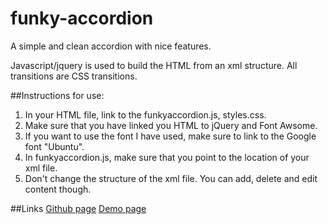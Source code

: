 # funky-accordion
A simple and clean accordion with nice features.

Javascript/jquery is used to build the HTML from an xml structure. All transitions are CSS transitions.

##Instructions for use:
1. In your HTML file, link to the funkyaccordion.js, styles.css.
2. Make sure that you have linked you HTML to jQuery and Font Awsome.
3. If you want to use the font I have used, make sure to link to the Google font "Ubuntu".
4. In funkyaccordion.js, make sure that you point to the location of your xml file.
5. Don't change the structure of the xml file. You can add, delete and edit content though.
 
##Links
[Github page](http://jfrimann.github.io/funky-accordion/)
[Demo page](http://dyrfri.dk/sideprojects/github/funkyaccordion)
